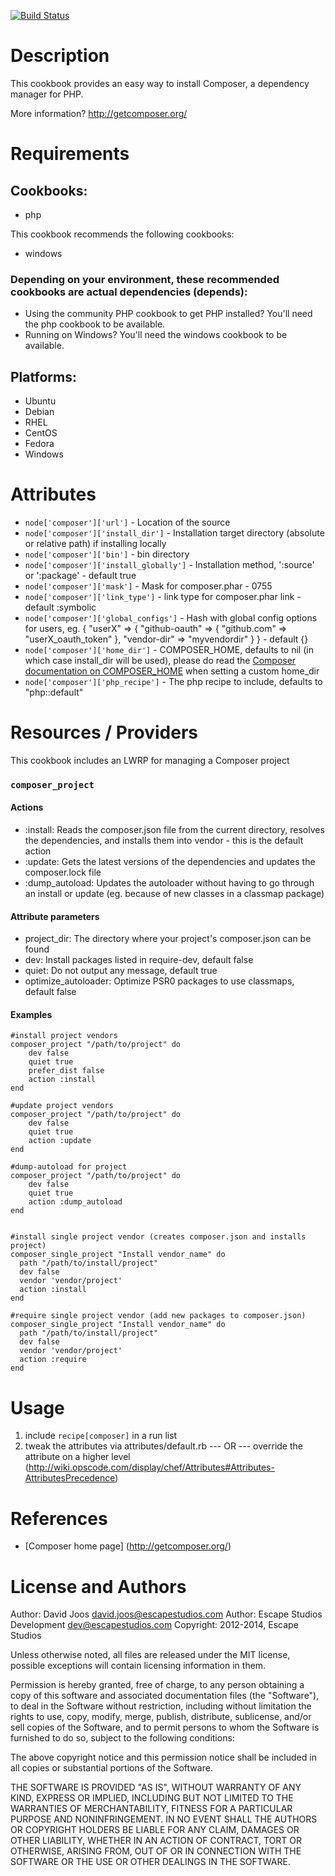 [![Build Status](https://travis-ci.org/escapestudios-cookbooks/composer.png)](https://travis-ci.org/escapestudios-cookbooks/composer)

Description
===========

This cookbook provides an easy way to install Composer, a dependency manager for PHP.

More information?
http://getcomposer.org/



Requirements
============

## Cookbooks:

* php

This cookbook recommends the following cookbooks:

* windows

### Depending on your environment, these recommended cookbooks are actual dependencies (depends):
* Using the community PHP cookbook to get PHP installed? You'll need the php cookbook to be available.
* Running on Windows? You'll need the windows cookbook to be available.

## Platforms:

* Ubuntu
* Debian
* RHEL
* CentOS
* Fedora
* Windows

Attributes
==========

* `node['composer']['url']` - Location of the source
* `node['composer']['install_dir']` - Installation target directory (absolute or relative path) if installing locally
* `node['composer']['bin']` - bin directory
* `node['composer']['install_globally']` - Installation method, ':source' or ':package' - default true
* `node['composer']['mask']` - Mask for composer.phar - 0755
* `node['composer']['link_type']` - link type for composer.phar link - default :symbolic
* `node['composer']['global_configs']` - Hash with global config options for users, eg. { "userX" => { "github-oauth" => { "github.com" => "userX_oauth_token" }, "vendor-dir" => "myvendordir" } } - default {}
* `node['composer']['home_dir']` - COMPOSER_HOME, defaults to nil (in which case install_dir will be used), please do read the [Composer documentation on COMPOSER_HOME](https://getcomposer.org/doc/03-cli.md#composer-home) when setting a custom home_dir
* `node['composer']['php_recipe']` - The php recipe to include, defaults to "php::default"

Resources / Providers
=====================

This cookbook includes an LWRP for managing a Composer project

### `composer_project`

#### Actions
- :install: Reads the composer.json file from the current directory, resolves the dependencies, and installs them into vendor - this is the default action
- :update: Gets the latest versions of the dependencies and updates the composer.lock file
- :dump_autoload: Updates the autoloader without having to go through an install or update (eg. because of new classes in a classmap package)

#### Attribute parameters
- project_dir: The directory where your project's composer.json can be found
- dev: Install packages listed in require-dev, default false
- quiet: Do not output any message, default true
- optimize_autoloader: Optimize PSR0 packages to use classmaps, default false

#### Examples
```
#install project vendors
composer_project "/path/to/project" do
    dev false
    quiet true
    prefer_dist false
    action :install
end

#update project vendors
composer_project "/path/to/project" do
    dev false
    quiet true
    action :update
end

#dump-autoload for project
composer_project "/path/to/project" do
    dev false
    quiet true
    action :dump_autoload
end


#install single project vendor (creates composer.json and installs project)
composer_single_project "Install vendor_name" do
  path "/path/to/install/project"
  dev false
  vendor 'vendor/project'
  action :install
end

#require single project vendor (add new packages to composer.json)
composer_single_project "Install vendor_name" do
  path "/path/to/install/project"
  dev false
  vendor 'vendor/project'
  action :require
end
```

Usage
=====

1) include `recipe[composer]` in a run list
2) tweak the attributes via attributes/default.rb
    --- OR ---
    override the attribute on a higher level (http://wiki.opscode.com/display/chef/Attributes#Attributes-AttributesPrecedence)

References
==========

* [Composer home page] (http://getcomposer.org/)

License and Authors
===================

Author: David Joos <david.joos@escapestudios.com>
Author: Escape Studios Development <dev@escapestudios.com>
Copyright: 2012-2014, Escape Studios

Unless otherwise noted, all files are released under the MIT license,
possible exceptions will contain licensing information in them.

Permission is hereby granted, free of charge, to any person obtaining a copy
of this software and associated documentation files (the "Software"), to deal
in the Software without restriction, including without limitation the rights
to use, copy, modify, merge, publish, distribute, sublicense, and/or sell
copies of the Software, and to permit persons to whom the Software is
furnished to do so, subject to the following conditions:

The above copyright notice and this permission notice shall be included in
all copies or substantial portions of the Software.

THE SOFTWARE IS PROVIDED "AS IS", WITHOUT WARRANTY OF ANY KIND, EXPRESS OR
IMPLIED, INCLUDING BUT NOT LIMITED TO THE WARRANTIES OF MERCHANTABILITY,
FITNESS FOR A PARTICULAR PURPOSE AND NONINFRINGEMENT. IN NO EVENT SHALL THE
AUTHORS OR COPYRIGHT HOLDERS BE LIABLE FOR ANY CLAIM, DAMAGES OR OTHER
LIABILITY, WHETHER IN AN ACTION OF CONTRACT, TORT OR OTHERWISE, ARISING FROM,
OUT OF OR IN CONNECTION WITH THE SOFTWARE OR THE USE OR OTHER DEALINGS IN
THE SOFTWARE.
